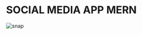 # SOCIAL MEDIA APP MERN
![snap](https://github.com/srisaigembali/SocialMediaApp-MERN/assets/70004293/1bc1589b-e5bd-48b8-b9e5-af5f4413017b)
